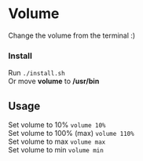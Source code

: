 # Volume
Change the volume from the terminal :)

### Install
Run `./install.sh`<br>
Or move **volume** to **/usr/bin**<br>

## Usage
Set volume to 10% `volume 10%`<br>
Set volume to 100% (max) `volume 110%`<br>
Set volume to max `volume max`<br>
Set volume to min `volume min`

